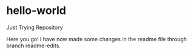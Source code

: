 # hello-world
Just Trying Repository

Here you go! I have now made some changes in the readme file through branch readme-edits.

